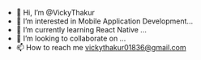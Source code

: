 - 👋 Hi, I’m @VickyThakur
- 👀 I’m interested in Mobile Application Development...
- 🌱 I’m currently learning React Native ...
- 💞️ I’m looking to collaborate on ...
- 📫 How to reach me vickythakur01836@gmail.com

<!---
VickyThakur836/VickyThakur836 is a ✨ special ✨ repository because its `README.md` (this file) appears on your GitHub profile.
You can click the Preview link to take a look at your changes.

My UI 

![ScreenShot](https://i.postimg.cc/DZ7ZCSqj/Screenshot-1704795738.png)
![ScreenShot](https://i.postimg.cc/66mWZj11/Screenshot-1704795822.png)
![ScreenShot](https://i.postimg.cc/fbznpmr9/Screenshot-1704795806.png)
![ScreenShot](https://i.postimg.cc/VLtx6mr4/Screenshot-1705493901.png)
--->

